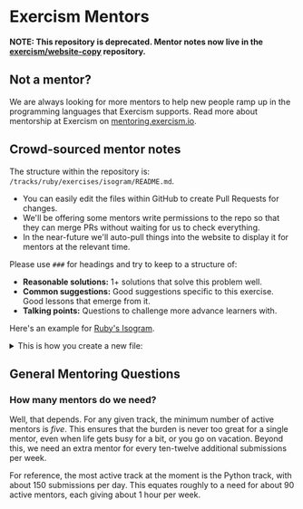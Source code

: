 # Exercism Mentors

**NOTE: This repository is deprecated. Mentor notes now live in the [exercism/website-copy](https://github.com/exercism/website-copy) repository.**

## Not a mentor?

We are always looking for more mentors to help new people ramp up in the programming languages that Exercism supports. Read more about mentorship at Exercism on [mentoring.exercism.io](https://mentoring.exercism.io/).

## Crowd-sourced mentor notes
The structure within the repository is: `/tracks/ruby/exercises/isogram/README.md`.

- You can easily edit the files within GitHub to create Pull Requests for changes.
- We'll be offering some mentors write permissions to the repo so that they can merge PRs without waiting for us to check everything.
- In the near-future we'll auto-pull things into the website to display it for mentors at the relevant time.

Please use `###` for headings and try to keep to a structure of:

- **Reasonable solutions:** 1+ solutions that solve this problem well.
- **Common suggestions:** Good suggestions specific to this exercise. Good lessons that emerge from it.
- **Talking points:** Questions to challenge more advance learners with.

Here's an example for [Ruby's Isogram](https://github.com/exercism/mentors/blob/master/tracks/ruby/exercises/isogram/README.md).

<details>
<summary>This is how you create a new file:</summary>

![Create a new file](http://g.recordit.co/96zCDgEkfG.gif)

</details>

## General Mentoring Questions

### How many mentors do we need?

Well, that depends. For any given track, the minimum number of active mentors is *five*. This ensures that the burden is never too great for a single mentor, even when life gets busy for a bit, or you go on vacation. Beyond this, we need an extra mentor for every ten-twelve additional submissions per week.

For reference, the most active track at the moment is the Python track, with about 150 submissions per day. This equates roughly to a need for about 90 active mentors, each giving about 1 hour per week.
